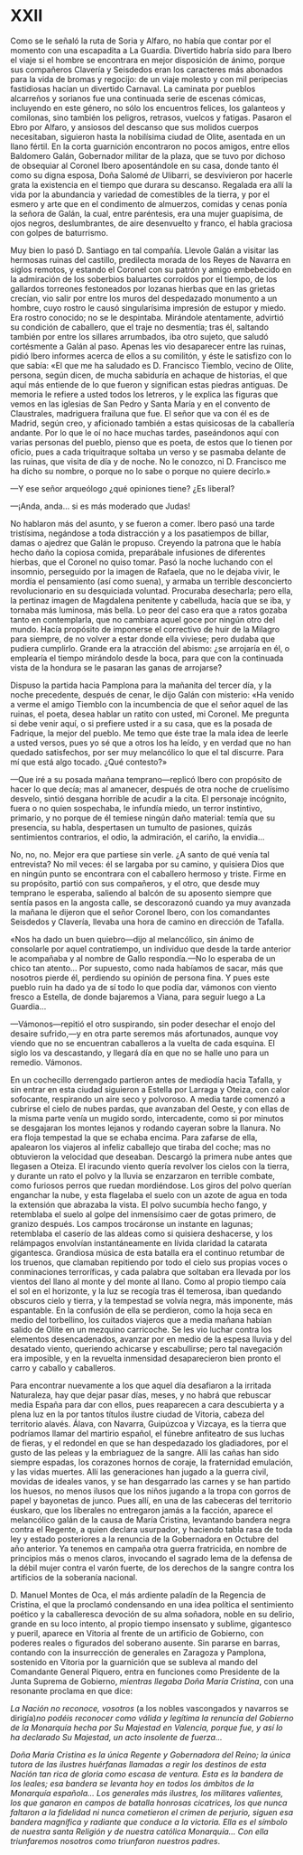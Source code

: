 # XXII

Como se le señaló la ruta de Soria y Alfaro, no había que contar por el momento
con una escapadita a La Guardia. Divertido habría sido para Ibero el viaje si
el hombre se encontrara en mejor disposición de ánimo, porque sus compañeros
Clavería y Seisdedos eran los caracteres más abonados para la vida de bromas
y regocijo: de un viaje molesto y con mil peripecias fastidiosas hacían un
divertido Carnaval. La caminata por pueblos alcarreños y sorianos fue una
continuada serie de escenas cómicas, incluyendo en este género, no sólo los
encuentros felices, los galanteos y comilonas, sino también los peligros,
retrasos, vuelcos y fatigas. Pasaron el Ebro por Alfaro, y ansiosos del
descanso que sus molidos cuerpos necesitaban, siguieron hasta la nobilísima
ciudad de Olite, asentada en un llano fértil. En la corta guarnición
encontraron no pocos amigos, entre ellos Baldomero Galán, Gobernador militar de
la plaza, que se tuvo por dichoso de obsequiar al Coronel Ibero aposentándole
en su casa, donde tanto él como su digna esposa, Doña Salomé *de* Ulibarri, se
desvivieron por hacerle grata la existencia en el tiempo que durara su
descanso. Regalada era allí la vida por la abundancia y variedad de comestibles
de la tierra, y por el esmero y arte que en el condimento de almuerzos, comidas
y cenas ponía la señora de Galán, la cual, entre paréntesis, era una mujer
guapísima, de ojos negros, deslumbrantes, de aire desenvuelto y franco, el
habla graciosa con golpes de baturrismo.

Muy bien lo pasó D. Santiago en tal compañía. Llevole Galán a visitar las
hermosas ruinas del castillo, predilecta morada de los Reyes de Navarra en
siglos remotos, y estando el Coronel con su patrón y amigo embebecido en la
admiración de los soberbios baluartes corroídos por el tiempo, de los gallardos
torreones festoneados por lozanas hierbas que en las grietas crecían, vio salir
por entre los muros del despedazado monumento a un hombre, cuyo rostro le causó
singularísima impresión de estupor y miedo. Era rostro conocido; no se le
despintaba. Mirándole atentamente, advirtió su condición de caballero, que el
traje no desmentía; tras él, saltando también por entre los sillares
arrumbados, iba otro sujeto, que saludó cortésmente a Galán al paso. Apenas les
vio desaparecer entre las ruinas, pidió Ibero informes acerca de ellos a su
comilitón, y éste le satisfizo con lo que sabía: «El que me ha saludado es D.
Francisco Tiemblo, vecino de Olite, persona, según dicen, de mucha sabiduría en
achaque de historias, el que aquí más entiende de lo que fueron y significan
estas piedras antiguas. De memoria le refiere a usted todos los letreros, y le
explica las figuras que vemos en las iglesias de San Pedro y Santa María y en
el convento de Claustrales, madriguera frailuna que fue. El señor que va con él
es de Madrid, según creo, y aficionado también a estas quisicosas de la
caballería andante. Por lo que le oí no hace muchas tardes, paseándonos aquí
con varias personas del pueblo, pienso que es poeta, de estos que lo tienen por
oficio, pues a cada triquitraque soltaba un verso y se pasmaba delante de las
ruinas, que visita de día y de noche. No le conozco, ni D. Francisco me ha
dicho su nombre, o porque no lo sabe o porque no quiere decirlo.»

—Y ese señor arqueólogo ¿qué opiniones tiene? ¿Es liberal?

—¡Anda, anda... si es más moderado que Judas!

No hablaron más del asunto, y se fueron a comer. Ibero pasó una tarde
tristísima, negándose a toda distracción y a los pasatiempos de billar, damas
o ajedrez que Galán le propuso. Creyendo la patrona que le había hecho daño la
copiosa comida, preparábale infusiones de diferentes hierbas, que el Coronel no
quiso tomar. Pasó la noche luchando con el insomnio, perseguido por la imagen
de Rafaela, que no le dejaba vivir, le mordía el pensamiento (así como suena),
y armaba un terrible desconcierto revolucionario en su desquiciada voluntad.
Procuraba desecharla; pero ella, la pertinaz imagen de Magdalena penitente
y cabelluda, hacía que se iba, y tornaba más luminosa, más bella. Lo peor del
caso era que a ratos gozaba tanto en contemplarla, que no cambiara aquel goce
por ningún otro del mundo. Hacía propósito de imponerse el correctivo de huir
de la Milagro para siempre, de no volver a estar donde ella viviese; pero
dudaba que pudiera cumplirlo. Grande era la atracción del abismo: ¿se arrojaría
en él, o emplearía el tiempo mirándolo desde la boca, para que con la
continuada vista de la hondura se le pasaran las ganas de arrojarse?

Dispuso la partida hacia Pamplona para la mañanita del tercer día, y la noche
precedente, después de cenar, le dijo Galán con misterio: «Ha venido a verme el
amigo Tiemblo con la incumbencia de que el señor aquel de las ruinas, el poeta,
desea hablar un ratito con usted, mi Coronel. Me pregunta si debe venir aquí,
o si prefiere usted ir a su casa, que es la posada de Fadrique, la mejor del
pueblo. Me temo que éste trae la mala idea de leerle a usted versos, pues yo sé
que a otros los ha leído, y en verdad que no han quedado satisfechos, por ser
muy melancólico lo que el tal discurre. Para mí que está algo tocado. ¿Qué
contesto?»

—Que iré a su posada mañana temprano—replicó Ibero con propósito de hacer lo
que decía; mas al amanecer, después de otra noche de cruelísimo desvelo, sintió
desgana horrible de acudir a la cita. El personaje incógnito, fuera o no quien
sospechaba, le infundía miedo, un terror instintivo, primario, y no porque de
él temiese ningún daño material: temía que su presencia, su habla, despertasen
un tumulto de pasiones, quizás sentimientos contrarios, el odio, la admiración,
el cariño, la envidia...

No, no, no. Mejor era que partiese sin verle. ¿A santo de qué venía tal
entrevista? No mil veces: él se largaba por su camino, y quisiera Dios que en
ningún punto se encontrara con el caballero hermoso y triste. Firme en su
propósito, partió con sus compañeros, y el otro, que desde muy temprano le
esperaba, saliendo al balcón de su aposento siempre que sentía pasos en la
angosta calle, se descorazonó cuando ya muy avanzada la mañana le dijeron que
el señor Coronel Ibero, con los comandantes Seisdedos y Clavería, llevaba una
hora de camino en dirección de Tafalla.

«Nos ha dado un buen quiebro—dijo al melancólico, sin ánimo de consolarle por
aquel contratiempo, un individuo que desde la tarde anterior le acompañaba y al
nombre de Gallo respondía.—No lo esperaba de un chico tan atento... Por
supuesto, como nada habíamos de sacar, más que nosotros pierde él, perdiendo su
opinión de persona fina. Y pues este pueblo ruin ha dado ya de sí todo lo que
podía dar, vámonos con viento fresco a Estella, de donde bajaremos a Viana,
para seguir luego a La Guardia...

—Vámonos—repitió el otro suspirando, sin poder desechar el enojo del desaire
sufrido,—y en otra parte seremos más afortunados, aunque voy viendo que no se
encuentran caballeros a la vuelta de cada esquina. El siglo los va descastando,
y llegará día en que no se halle uno para un remedio. Vámonos.

En un cochecillo derrengado partieron antes de mediodía hacia Tafalla, y sin
entrar en esta ciudad siguieron a Estella por Larraga y Oteiza, con calor
sofocante, respirando un aire seco y polvoroso. A media tarde comenzó
a cubrirse el cielo de nubes pardas, que avanzaban del Oeste, y con ellas de la
misma parte venía un mugido sordo, intercadente, como si por minutos se
desgajaran los montes lejanos y rodando cayeran sobre la llanura. No era floja
tempestad la que se echaba encima. Para zafarse de ella, apalearon los viajeros
al infeliz caballejo que tiraba del coche; mas no obtuvieron la velocidad que
deseaban. Descargó la primera nube antes que llegasen a Oteiza. El iracundo
viento quería revolver los cielos con la tierra, y durante un rato el polvo
y la lluvia se enzarzaron en terrible combate, como furiosos perros que ruedan
mordiéndose. Los giros del polvo querían enganchar la nube, y esta flagelaba el
suelo con un azote de agua en toda la extensión que abrazaba la vista. El polvo
sucumbía hecho fango, y retemblaba el suelo al golpe del inmensísimo caer de
gotas primero, de granizo después. Los campos trocáronse un instante en
lagunas; retemblaba el caserío de las aldeas como si quisiera deshacerse, y los
relámpagos envolvían instantáneamente en lívida claridad la catarata
gigantesca. Grandiosa música de esta batalla era el continuo retumbar de los
truenos, que clamaban repitiendo por todo el cielo sus propias voces
o conminaciones terroríficas, y cada palabra que soltaban era llevada por los
vientos del llano al monte y del monte al llano. Como al propio tiempo caía el
sol en el horizonte, y la luz se recogía tras él temerosa, iban quedando
obscuros cielo y tierra, y la tempestad se volvía negra, más imponente, más
espantable. En la confusión de ella se perdieron, como la hoja seca en medio
del torbellino, los cuitados viajeros que a media mañana habían salido de Olite
en un mezquino carricoche. Se les vio luchar contra los elementos
desencadenados, avanzar por en medio de la espesa lluvia y del desatado viento,
queriendo achicarse y escabullirse; pero tal navegación era imposible, y en la
revuelta inmensidad desaparecieron bien pronto el carro y caballo y caballeros.

Para encontrar nuevamente a los que aquel día desafiaron a la irritada
Naturaleza, hay que dejar pasar días, meses, y no habrá que rebuscar media
España para dar con ellos, pues reaparecen a cara descubierta y a plena luz en
la por tantos títulos ilustre ciudad de Vitoria, cabeza del territorio alavés.
Álava, con Navarra, Guipúzcoa y Vizcaya, es la tierra que podríamos llamar del
martirio español, el fúnebre anfiteatro de sus luchas de fieras, y el redondel
en que se han despedazado los gladiadores, por el gusto de las peleas y la
embriaguez de la sangre. Allí las cañas han sido siempre espadas, los corazones
hornos de coraje, la fraternidad emulación, y las vidas muertes. Allí las
generaciones han jugado a la guerra civil, movidas de ideales vanos, y se han
desgarrado las carnes y se han partido los huesos, no menos ilusos que los
niños jugando a la tropa con gorros de papel y bayonetas de junco. Pues allí,
en una de las cabeceras del territorio éuskaro, que los liberales no entregaron
jamás a la facción, aparece el melancólico galán de la causa de María Cristina,
levantando bandera negra contra el Regente, a quien declara usurpador,
y haciendo tabla rasa de toda ley y estado posteriores a la renuncia de la
Gobernadora en Octubre del año anterior. Ya tenemos en campaña otra guerra
fratricida, en nombre de principios más o menos claros, invocando el sagrado
lema de la defensa de la débil mujer contra el varón fuerte, de los derechos de
la sangre contra los artificios de la soberanía nacional.

D. Manuel Montes de Oca, el más ardiente paladín de la Regencia de Cristina, el
que la proclamó condensando en una idea política el sentimiento poético y la
caballeresca devoción de su alma soñadora, noble en su delirio, grande en su
loco intento, al propio tiempo insensato y sublime, gigantesco y pueril,
aparece en Vitoria al frente de un artificio de Gobierno, con poderes reales
o figurados del soberano ausente. Sin pararse en barras, contando con la
insurrección de generales en Zaragoza y Pamplona, sostenido en Vitoria por la
guarnición que se subleva al mando del Comandante General Piquero, entra en
funciones como Presidente de la Junta Suprema de Gobierno, *mientras llegaba
Doña María Cristina*, con una resonante proclama en que dice:

*La Nación no reconoce, vosotros* (a los nobles vascongados y navarros se
dirigía)*no podéis reconocer como válida y legítima la renuncia del Gobierno de
la Monarquía hecha por Su Majestad en Valencia, porque fue, y así lo ha
declarado Su Majestad, un acto insolente de fuerza...* 

*Doña María Cristina es la única Regente y Gobernadora del Reino; la única
tutora de las ilustres huérfanas llamadas a regir los destinos de esta Nación
tan rica de gloria como escasa de ventura. Esta es la bandera de los leales;
esa bandera se levanta hoy en todos los ámbitos de la Monarquía española... Los
generales más ilustres, los militares valientes, los que ganaron en campos de
batalla honrosas cicatrices, los que nunca faltaron a la fidelidad ni nunca
cometieron el crimen de perjurio, siguen esa bandera magnífica y radiante que
conduce a la victoria. Ella es el símbolo de nuestra santa Religión y de
nuestra católica Monarquía... Con ella triunfaremos nosotros como triunfaron
nuestros padres*.
